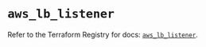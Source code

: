 # `aws_lb_listener`

Refer to the Terraform Registry for docs: [`aws_lb_listener`](https://registry.terraform.io/providers/hashicorp/aws/6.12.0/docs/resources/lb_listener).

